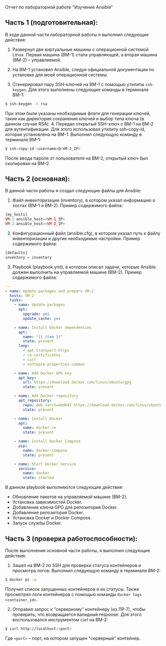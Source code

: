 Отчет по лабораторной работе "Изучение Ansible"

## Часть 1 (подготовительная):

В ходе данной части лабораторной работы я выполнил следующие действия:

1. Развернул две виртуальные машины с операционной системой Linux. Первая машина (ВМ-1) стала управляющей, а вторая машина (ВМ-2) – управляемой.

2. На ВМ-1 установил Ansible, следуя официальной документации по установке для моей операционной системы.

3. Сгенерировал пару SSH-ключей на ВМ-1 с помощью утилиты ```ssh-keygen```. Для этого выполнены следующие команды в терминале ВМ-1:
```sh
$ ssh-keygen -t rsa
```
При этом были указаны необходимые флаги для генерации ключей, такие как директория сохранения ключей и выбор типа ключа (в данном случае RSA).
4. Передал открытый SSH-ключ с ВМ-1 на ВМ-2 для аутентификации. Для этого использовал утилиту ssh-copy-id, которая установлена на ВМ-1. Выполнил следующую команду в терминале ВМ-1:
```sh
$ ssh-copy-id <username>@<VM-2_IP>
```

После ввода пароля от пользователя на ВМ-2, открытый ключ был скопирован на ВМ-2.

## Часть 2 (основная):

В данной части работы я создал следующие файлы для Ansible:
1. Файл инвенторизации (inventory), в котором указал информацию о хостах (ВМ-1 и ВМ-2). Пример содержимого файла:
```php
[my_hosts]
VM-1 ansible_host=<VM-1_IP>
VM-2 ansible_host=<VM-2_IP>
```
2. Конфигурационный файл (ansible.cfg), в котором указал путь к файлу инвенторизации и другие необходимые настройки. Пример содержимого файла:
```php
[defaults]
inventory = inventory
```
3. Playbook (playbook.yml), в котором описал задачи, которые Ansible должен выполнить на управляемой машине (ВМ-2). Пример содержимого файла:
   
```yml
---
- name: Update packages and prepare VM-2
  hosts: VM-2
  tasks:
    - name: Update packages
      apt:
        upgrade: yes
        update_cache: yes

    - name: Install Docker dependencies
      apt:
        name: "{{ item }}"
        state: present
      loop:
        - apt-transport-https
        - ca-certificates
        - curl
        - software-properties-common

    - name: Add Docker GPG key
      apt_key:
        url: https://download.docker.com/linux/ubuntu/gpg
        state: present

    - name: Add Docker repository
      apt_repository:
        repo: deb [arch=amd64] https://download.docker.com/linux/ubuntu bionic stable
        state: present

    - name: Install Docker
      apt:
        name: docker-ce
        state: present

    - name: Install Docker Compose
      pip:
        name: docker-compose
        state: present

    - name: Start Docker service
      service:
        name: docker
        state: started
```

В данном playbook выполняются следующие действия:

* Обновление пакетов на управляемой машине (ВМ-2).
* Установка зависимостей Docker.
* Добавление ключа GPG для репозитория Docker.
* Добавление репозитория Docker.
* Установка Docker и Docker Compose.
* Запуск службы Docker.

## Часть 3 (проверка работоспособности):

После выполнения основной части работы, я выполнил следующие действия:
1. Зашел на ВМ-2 по SSH для проверки статуса контейнеров и просмотра логов. Выполнил следующую команду в терминале ВМ-2:
```sh
$ docker ps -a
```
Получил список запущенных контейнеров и их статусы. Также просмотрел логи контейнеров с помощью команды `docker logs <container_id>`.

2. Отправил запрос к "серверному" контейнеру (из ЛР-7), чтобы проверить, что возвращается валидный response. Для этого воспользовался инструментом curl на ВМ-2:
```sh
$ curl http://localhost:<port>
```
Где `<port>` – порт, на котором запущен "серверный" контейнер.

